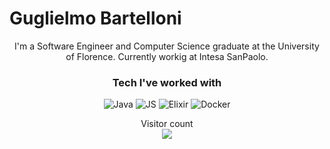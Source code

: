 <p align="center">
<h1>Guglielmo Bartelloni</h1>
</p>
  
<p align="center">
I'm a Software Engineer and Computer Science graduate at the University of Florence. Currently workig at Intesa SanPaolo.
</p>

<h3 align="center">Tech I've worked with</h3>
<p align="center">
    <img src="https://img.shields.io/badge/Java-ED8B00?style=for-the-badge&logo=java&logoColor=white" alt="Java">
      <img src="https://img.shields.io/badge/JavaScript-323330?style=for-the-badge&logo=javascript&logoColor=F7DF1E" alt="JS">
    <img src="https://img.shields.io/badge/elixir-%234B275F.svg?style=for-the-badge&logo=elixir&logoColor=white" alt="Elixir">
    <img src="https://img.shields.io/badge/docker-%230db7ed.svg?style=for-the-badge&logo=docker&logoColor=white" alt="Docker">

</p>

<p align="center"> 
  Visitor count<br>
  <img src="https://profile-counter.glitch.me/guglielmobartelloni/count.svg" />
</p>
